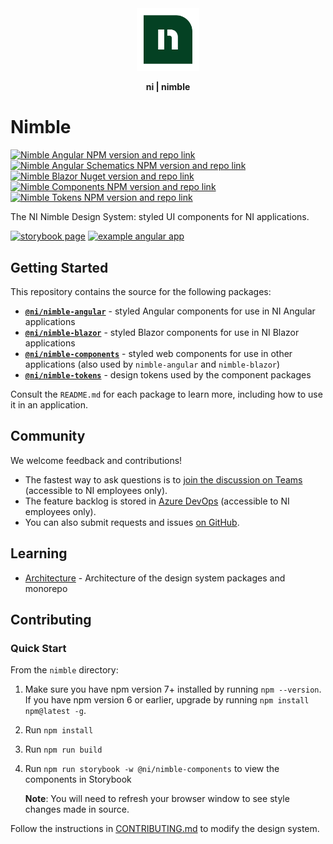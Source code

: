 <div align="center">
    <img src="docs/nimble-logo-icon.svg" width="100px"/>
    <p><b>ni | nimble</b></p>
</div>

# Nimble

[![Nimble Angular NPM version and repo link](https://img.shields.io/npm/v/@ni/nimble-angular.svg?label=@ni/nimble-angular)](https://www.npmjs.com/package/@ni/nimble-angular)
[![Nimble Angular Schematics NPM version and repo link](https://img.shields.io/npm/v/@ni/nimble-angular-schematics.svg?label=@ni/nimble-angular-schematics)](https://www.npmjs.com/package/@ni/nimble-angular-schematics)
[![Nimble Blazor Nuget version and repo link](https://img.shields.io/nuget/v/NimbleBlazor.svg?label=NimbleBlazor)](https://www.nuget.org/packages/NimbleBlazor)
[![Nimble Components NPM version and repo link](https://img.shields.io/npm/v/@ni/nimble-components.svg?label=@ni/nimble-components)](https://www.npmjs.com/package/@ni/nimble-components)
[![Nimble Tokens NPM version and repo link](https://img.shields.io/npm/v/@ni/nimble-tokens.svg?label=@ni/nimble-tokens)](https://www.npmjs.com/package/@ni/nimble-tokens)

The NI Nimble Design System: styled UI components for NI applications.

[![storybook page](https://img.shields.io/badge/storybook-white.svg?logo=storybook)](https://ni.github.io/nimble/storybook)
[![example angular app](https://img.shields.io/badge/example%20angular%20app-dd0031.svg?logo=angular)](https://ni.github.io/nimble/example-client-app)

## Getting Started

This repository contains the source for the following packages:

- **[`@ni/nimble-angular`](angular-workspace/projects/ni/nimble-angular/)** - styled Angular components for use in NI Angular applications
- **[`@ni/nimble-blazor`](packages/nimble-blazor/)** - styled Blazor components for use in NI Blazor applications
- **[`@ni/nimble-components`](packages/nimble-components/)** - styled web components for use in other applications (also used by `nimble-angular` and `nimble-blazor`)
- **[`@ni/nimble-tokens`](packages/nimble-tokens/)** - design tokens used by the component packages

Consult the `README.md` for each package to learn more, including how to use it in an application.

## Community

We welcome feedback and contributions!

- The fastest way to ask questions is to [join the discussion on Teams](https://teams.microsoft.com/l/team/19%3awo8vmMKMsHfltKXxc0bczZo-X4JlQSV5VxpaRJdh13k1%40thread.tacv2/conversations?groupId=9ee065d7-3898-4245-82f6-76e86084b8b1&tenantId=87ba1f9a-44cd-43a6-b008-6fdb45a5204e) (accessible to NI employees only). 
- The feature backlog is stored in [Azure DevOps](https://dev.azure.com/ni/DevCentral/_backlogs/backlog/ASW%20SystemLink%20UI%20Component%20Working%20Group/Features) (accessible to NI employees only).
- You can also submit requests and issues [on GitHub](https://github.com/ni/nimble/issues).


## Learning

- [Architecture](docs/Architecture.md) - Architecture of the design system packages and monorepo

## Contributing

### Quick Start

From the `nimble` directory:

1. Make sure you have npm version 7+ installed by running `npm --version`. If you have npm version 6 or earlier, upgrade by running `npm install npm@latest -g`.
1. Run `npm install`
1. Run `npm run build`
1. Run `npm run storybook -w @ni/nimble-components` to view the components in Storybook

    **Note**: You will need to refresh your browser window to see style changes made in source.

Follow the instructions in [CONTRIBUTING.md](CONTRIBUTING.md) to modify the design system.
